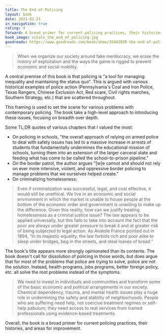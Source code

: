 ```yaml
---
title: The End of Policing
layout: book
date: 2021-02-21
in_navigation: true
rating: 4
forward: A broad primer for current policing practices, their histories, and areas for improvement, valuable for all to know
book_image: vitale_the_end_of_policing.jpg
goodreads: https://www.goodreads.com/book/show/35403039-the-end-of-policing
---
```


> When we organize our society around fake meritocracy, we erase the history of exploitation and the ways the game is rigged to prevent economic and social mobility.

A central premise of this book is that policing is "a tool for managing inequality and maintaining the status quo". This is argued with various historical examples of police action (Pennsylvania's Coal and Iron Police, Texas Rangers, Chinese Exclusion Act, Red scare, Civil rights marches, Southern Strategy, etc.) that are scattered throughout.

This framing is used to set the scene for various problems with contemporary policing. The book take a high-level approach to introducing these issues, focusing on breadth over depth.

Some TL;DR quotes of various chapters that I valued the most:

- On policing in schools, "the overall approach of relying on armed police to deal with safety issues has led to a massive increase in arrests of students that fundamentally undermines the educational mission of schools, turning them into an extension of the larger carceral state and feeding what has come to be called the school-to-prison pipeline."
- On the border patrol, the author argues "[w]e cannot and should not rely on ever more intensive, violent, and oppressive border policing to manage problems that we ourselves helped create."
- On criminalizing homelessness:

>Even if criminalization was successful, legal, and cost effective, it would still be unethical. We live in an economic and social environment in which the market is unable to house people at the bottom of the economic order and government is unwilling to make up the difference. Given this reality, how can we justify treating homelessness as a criminal justice issue? The law appears to be applied universally, but this fails to take into account the fact that the poor are always under greater pressure to break it and at greater risk of being subjected to legal action. As Anatole France pointed out in 1894, “In its majestic equality, the law forbids rich and poor alike to sleep under bridges, beg in the streets, and steal loaves of bread.”

The book's title appears more strongly opinionated than its contents. The book doesn't call for dissolution of policing in those words, but does argue that for most of the problems that police are trying to solve, police are not the solution. Instead, health programs, jobs programs, better foreign policy, etc. all solve the root problems instead of the symptoms.

> We need to invest in individuals and communities and transform some of the basic economic and political arrangements in our society. Chemical dependency, trauma, and mental health issues play a huge role in undermining the safety and stability of neighborhoods. People who are suffering need help, not coercive treatment regimes or self-help pabulum; they need access to real services from trained professionals using evidence-based treatments.

Overall, the book is a broad primer for current policing practices, their histories, and areas for improvement.